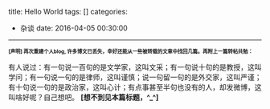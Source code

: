 title: Hello World
tags: []
categories:
  - 杂谈
date: 2016-04-05 00:30:00
---
<font size=1><b>[声明] 再次重建个人blog, 许多博文已丢失，幸好还能从一些被转载的文章中找回几篇。再附上一篇转帖共勉：</b></font>


有人说过：有一句说一百句的是文学家，这叫文采；有一句说十句的是教授，这叫学问；有一句说一句的是律师，这叫谨慎；说一句留一句的是外交家，这叫严谨；有十句说一句的是政治家，这叫心计；有点事甚至半句也没有的人，却发微博，这叫啥好呢？自己想吧。
<b>[想不到见本篇标题，^_^]</b>